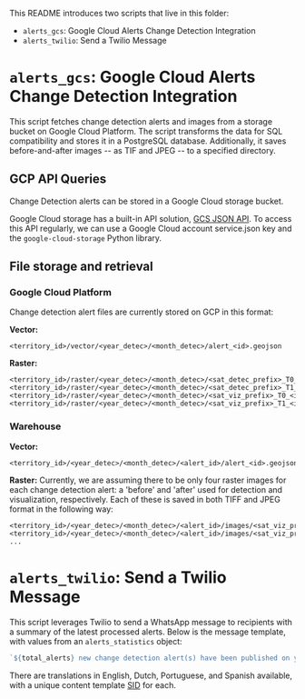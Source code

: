 This README introduces two scripts that live in this folder:

- `alerts_gcs`: Google Cloud Alerts Change Detection Integration
- `alerts_twilio`: Send a Twilio Message

# `alerts_gcs`: Google Cloud Alerts Change Detection Integration

This script fetches change detection alerts and images from a storage bucket on Google Cloud Platform. The script transforms the data for SQL compatibility and stores it in a PostgreSQL database. Additionally, it saves before-and-after images -- as TIF and JPEG -- to a specified directory.

## GCP API Queries

Change Detection alerts can be stored in a Google Cloud storage bucket.

Google Cloud storage has a built-in API solution, [GCS JSON API](https://cloud.google.com/storage/docs/json_api). To access this API regularly, we can use a Google Cloud account service.json key and the `google-cloud-storage` Python library.

## File storage and retrieval

### Google Cloud Platform

Change detection alert files are currently stored on GCP in this format:

**Vector:**

    <territory_id>/vector/<year_detec>/<month_detec>/alert_<id>.geojson


**Raster:**


    <territory_id>/raster/<year_detec>/<month_detec>/<sat_detec_prefix>_T0_<id>.tif
    <territory_id>/raster/<year_detec>/<month_detec>/<sat_detec_prefix>_T1_<id>.tif
    <territory_id>/raster/<year_detec>/<month_detec>/<sat_viz_prefix>_T0_<id>.tif
    <territory_id>/raster/<year_detec>/<month_detec>/<sat_viz_prefix>_T1_<id>.tif

### Warehouse

**Vector:**

    <territory_id>/<year_detec>/<month_detec>/<alert_id>/alert_<id>.geojson

**Raster:**
Currently, we are assuming there to be only four raster images for each change detection alert: a 'before' and 'after' used for detection and visualization, respectively.  Each of these is saved in both TIFF and JPEG format in the following way:

    <territory_id>/<year_detec>/<month_detec>/<alert_id>/images/<sat_viz_prefix>_T0_<id>.tif
    <territory_id>/<year_detec>/<month_detec>/<alert_id>/images/<sat_viz_prefix>_T0_<id>.jpg
    ...

# `alerts_twilio`: Send a Twilio Message 

This script leverages Twilio to send a WhatsApp message to recipients with a summary of the latest processed alerts. Below is the message template, with values from an `alerts_statistics` object:

```javascript
`${total_alerts} new change detection alert(s) have been published on your alerts dashboard for the date of ${month_year}. The following activities have been detected in your region: ${description_alerts}. Visit your alerts dashboard here: https://explorer.${community_slug}.guardianconnector.net/alerts/alerts. If you are using CoMapeo with an archive server enabled, you can receive the alerts by synchronizing.`
```

There are translations in English, Dutch, Portuguese, and Spanish available, with a unique content template [SID](https://www.twilio.com/docs/glossary/what-is-a-sid) for each.